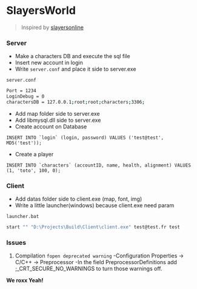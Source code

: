 # SlayersWorld
> Inspired by [slayersonline](http://http://www.slayersonline.net/)

### Server

  - Make a characters DB and execute the sql file
  - Insert new account in login
  - Write `server.conf` and place it side to server.exe

`server.conf`
```sh
Port = 1234
LoginDebug = 0
charactersDB = 127.0.0.1;root;root;characters;3306;
```

  - Add map folder side to server.exe
  - Add libmysql.dll side to server.exe
  - Create account on Database

```INSERT INTO `login` (login, password) VALUES ('test@test', MD5('test'));```

  - Create a player
  
```INSERT INTO `characters` (accountID, name, health, alignment) VALUES (1, 'toto', 100, 0);```
  
### Client

  - Add datas folder side to client.exe (map, font, img)
  - Write a little launcher(windows) because client.exe need param

`launcher.bat`
```sh
start "" "D:\Projects\Build\Client\client.exe" test@test.fr test
```

### Issues

  1) Compilation
    ```fopen deprecated warning```
      -Configuration Properties -> C/C++ -> Preprocessor
      -In the field PreprocessorDefinitions add ;_CRT_SECURE_NO_WARNINGS to turn those warnings off.
    
**We roxx Yeah!**
